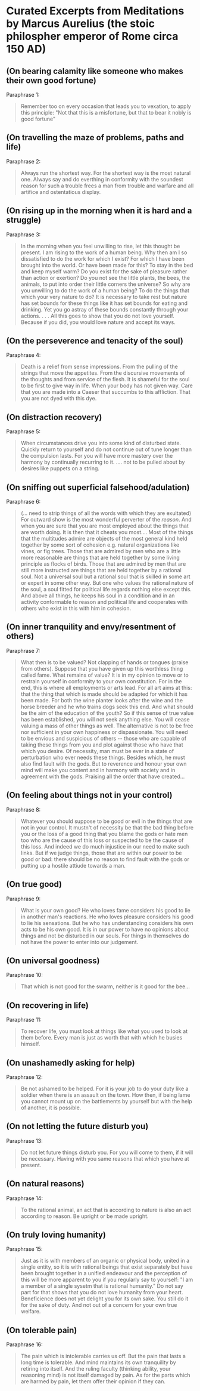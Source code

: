 # Curated Excerpts from Meditations by Marcus Aurelius (the stoic philospher emperor of Rome circa 150 AD)

## (On bearing calamity like someone who makes their own good fortune)
Paraphrase 1:
> Remember too on every occasion that leads you to vexation, to apply this principle: 
> "Not that this is a misfortune, but that to bear it nobly is good fortune"

## (On travelling the maze of problems, paths and life)
Paraphrase 2:
> Always run the shortest way. For the shortest way is the most natural one. Always say and do everthing
> in conformity with the soundest reason for such a trouble frees a man from trouble and warfare and all
> artifice and ostentatious display.

## (On rising up in the morning when it is hard and a struggle)
Paraphrase 3:
> In the morning when you feel unwilling to rise, let this thought be present. I am rising to the work of a human being.
> Why then am I so dissatisfied to do the work for which I exist? For which I have been brought into the world. 
> Or have been made for this? To stay in the bed and keep myself warm? Do you exist for the sake of pleasure 
> rather than action or exertion? Do you not see the little plants, the bees, the animals, to put into order their 
> little corners the universe?
> So why are you unwilling to do the work of a human being? To do the things that which your very nature to do?
> It is necessary to take rest but nature has set bounds for these things like it has set bounds for eating and drinking.
> Yet you go astray of these bounds constantly through your actions.
> .
> .
> . All this goes to show that you do not love yourself. Because if you did, you would love nature and accept its ways.

## (On the perseverence and tenacity of the soul)
Paraphrase 4:
> Death is a relief from sense impressions. From the pulling of the strings that move the appetites. From the discursive
> movements of the thoughts and from service of the flesh. It is shameful for the soul to be first to give way in life.
> When your body has not given way. Care that you are made into a Caeser that succumbs to this affliction. That you are not
> dyed with this dye.

## (On distraction recovery)
Paraphrase 5:
> When circumstances drive you into some kind of disturbed state. Quickly return to yourself and do not continue out of tune
> longer than the compulsion lasts. For you will have more mastery over the harmony by continually recurring to it.
> .... not to be pulled about by desires like puppets on a string.

## (On sniffing out superficial falsehood/adulation)
Paraphrase 6:
> (... need to strip things of all the words with which they are exultated) For outward show is the most wonderful perverter
> of the *reason*. And when you are sure that you are most employed about the things that are worth doing. It is then that
> it cheats you most.... Most of the things that the multitudes admire are objects of the most general kind held together by
> some sort of cohesion e.g. natural organizations like vines, or fig trees. Those that are admired by men who are a little
> more reasonable are things that are held together by some living principle as flocks of birds. Those that are admired by men
>  that are still more instructed are things that are held together by a rational soul. Not a universal soul but a rational soul 
>  that is skilled in some art or expert in some other way. But one who values the rational nature of the soul, a soul fitted for
>  political life regards nothing else except this. And above all things, he keeps his soul in a condition and in an activity 
>  conformable to reason and political life  and cooperates with others who exist in this with him in cohesion.

## (On inner tranquility and envy/resentment of others)
Paraphrase 7:
> What then is to be valued? Not clapping of hands or tongues (praise from others). Suppose that you have given up this worthless
> thing called fame. What remains of value? It is in my opinion to move or to restrain yourself in conformity to your own constitution. 
> For in the end, this is where all employments or arts lead. For all art aims at this: that the thing that which is made should be
> adapted for which it has been made. For both the wine planter looks after the wine and the horse breeder and he who trains dogs seek this end. And what should
> be the aim of the education of the youth? So if this sense of true value has been established, you will not seek anything else. You will cease
> valuing a mass of other things as well. The alternative is not to be free nor sufficient in your own happiness or dispassionate. You will need
> to be envious and suspicious of others -- those who are capable of taking these things from you and plot against those who have that which you
> desire. Of necessity, man must be ever in a state of perturbation who ever needs these things. Besides which, he must also find fault with the gods. 
> But to reverence and honour your own mind will make you content and in harmony with society and in agreement with the gods. Praising all the order
> that have created...
 
## (On feeling about things not in your control)
Paraphrase 8:
> Whatever you should suppose to be good or evil in the things that are not in your control. It mustn't of necessity be that the bad thing 
> before you or the loss of a good thing that you blame the gods or hate men too who are the cause of this loss or suspected to be the cause of 
> this loss. And indeed we do much injustice in our need to make such links. But if we judge things, those that are within our power to be good
> or bad: there should be no reason to find fault with the gods or putting up a hostile attiude towards a man. 

## (On true good)
Paraphrase 9:
> What is your own good? He who loves fame considers his good to lie in another man's reactions. He who loves pleasure considers his good to lie his
> sensations. But he who has understanding considers his own acts to be his own good. It is in our power to have no opinions about things and not be
> disturbed in our souls. For things in themselves do not have the power to enter into our judgement. 

## (On universal goodness)
Paraphrase 10:
> That which is not good for the swarm, neither is it good for the bee... 

## (On recovering in life)
Paraphrase 11:
> To recover life, you must look at things like what you used to look at them before. 
> Every man is just as worth that with which he busies himself.

## (On unashamedly asking for help)
Paraphrase 12:
> Be not ashamed to be helped. For it is your job to do your duty like a soldier when there is an assault on the town. How then, 
> if being lame you cannot mount up on the battlements by yourself but with the help of another, it is possible.

## (On not letting the future disturb you)
Paraphrase 13:
> Do not let future things disturb you. For you will come to them, if it will be necessary. Having with you same reasons that which you
> have at present.

## (On natural reasons)
Paraphrase 14:
> To the rational animal, an act that is according to nature is also an act according to reason. Be upright or be made upright.

## (On truly loving humanity)
Paraphrase 15:
> Just as it is with members of an organic or physical body, united in a single entity, so it is with rational beings that exist separately
> but have been brought together in a unified endeavour and the perception of this will be more apparent to you if you regularly say to
> yourself: "I am a member of a  single sysetm that is rational humanity." Do not say part for that shows that you do not love humanity from your heart. 
> Beneficience does not yet delight you for its own sake. You still do it for the sake of duty. And not out of a concern for your own true welfare.

## (On tolerable pain)
Paraphrase 16:
> The pain which is intolerable carries us off. But the pain that lasts a long time is tolerable. And mind maintains its own tranquility by retiring
> into itself. And the ruling faculty (thinking ability, your reasoning mind) is not itself damaged by pain. As for the parts which are harmed by pain, 
> let them offer their opinion if they can. 
